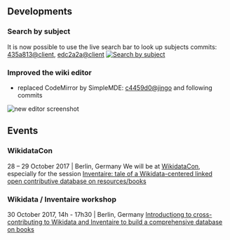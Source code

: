<!-- LANG:EN, title="October 2017"-->
 
## Developments 
### Search by subject
It is now possible to use the live search bar to look up subjects
commits: [435a813@client](https://github.com/inventaire/inventaire-client/commit/435a813), [edc2a2a@client](https://github.com/inventaire/inventaire-client/commit/edc2a2a)
[![Search by subject](https://user-images.githubusercontent.com/1596934/31637038-301ed040-b2cd-11e7-9773-83a38a2c072d.png)](http://localhost:3006/search?q=gravitational%20waves)

### Improved the wiki editor
- replaced CodeMirror by SimpleMDE: [c4459d0@jingo](https://github.com/inventaire/jingo/commit/c4459d0) and following commits

![new editor screenshot](https://pbs.twimg.com/media/DLcfbHcXcAEzYF_.jpg:large)

## Events
### WikidataCon
28 – 29 October 2017 | Berlin, Germany
We will be at [WikidataCon](https://www.wikidata.org/wiki/Wikidata:WikidataCon_2017), especially for the session [Inventaire: tale of a Wikidata-centered linked open contributive database on resources/books](https://www.wikidata.org/wiki/Wikidata:WikidataCon_2017/Submissions/Inventaire:_tale_of_a_Wikidata-centered_linked_open_contributive_database_on_resources/books)

### Wikidata / Inventaire workshop
30 October 2017, 14h - 17h30 | Berlin, Germany
[Introductiong to cross-contributing to Wikidata and Inventaire to build a comprehensive database on books](https://www.wikidata.org/wiki/Wikidata:WikidataCon_2017/Submissions/Introductiong_to_cross-contributing_to_Wikidata_and_Inventaire_to_build_a_comprehensive_database_on_books)